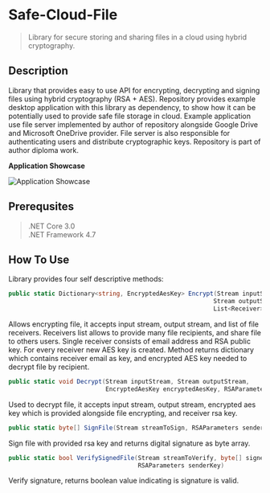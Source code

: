 # Safe-Cloud-File

>Library for secure storing and sharing files in a cloud using hybrid cryptography.

## Description

Library that provides easy to use API for encrypting, decrypting and signing files using hybrid cryptography (RSA + AES).
Repository provides example desktop application with this library as dependency, to show how it can be potentially used to provide safe file storage in cloud.
Example application use file server implemented by author of repository alongside Google Drive and Microsoft OneDrive provider.
File server is also responsible for authenticating users and distribute cryptographic keys.
Repository is part of author diploma work.

**Application Showcase**

![Application Showcase](http://g.recordit.co/YfzWs24djo.gif)

## Prerequsites
>.NET Core 3.0 <br>
>.NET Framework 4.7

## How To Use
Library provides four self descriptive methods:

 ```csharp
public static Dictionary<string, EncryptedAesKey> Encrypt(Stream inputStream, 
                                                          Stream outputStream, 
                                                          List<Receiver> receiversList)
```

Allows encrypting file, it accepts input stream, output stream, and list of file receivers. Receivers list allows to provide many file recipients,
and share file to others users. Single receiver consists of email address and RSA public key. For every receiver new AES key is created. 
Method returns dictionary which contains receiver email as key, and encrypted AES key needed to decrypt file by recipient.

```csharp
public static void Decrypt(Stream inputStream, Stream outputStream, 
                           EncryptedAesKey encryptedAesKey, RSAParameters receiverKey)
```
Used to decrypt file, it accepts input stream, output stream, encrypted aes key which is provided alongside file encrypting, and receiver rsa key.

```csharp
public static byte[] SignFile(Stream streamToSign, RSAParameters senderKey)
```
Sign file with provided rsa key and returns digital signature as byte array.

```csharp
public static bool VerifySignedFile(Stream streamToVerify, byte[] signedBytes, 
                                    RSAParameters senderKey)
```

Verify signature, returns boolean value indicating is signature is valid.
